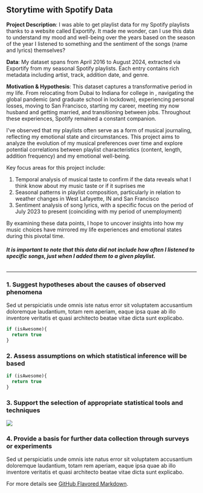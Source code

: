 ## Storytime with Spotify Data 

**Project Description**: I was able to get playlist data for my Spotify playlists thanks to a website called Exportify. It made me wonder, can I use this data to understand my mood and well-being over the years based on the season of the year I listened to something and the sentiment of the songs (name and lyrics) themselves?

**Data**: My dataset spans from April 2016 to August 2024, extracted via Exportify from my seasonal Spotify playlists. Each entry contains rich metadata including artist, track, addition date, and genre.

**Motivation & Hypothesis**: This dataset captures a transformative period in my life. From relocating from Dubai to Indiana for college in , navigating the global pandemic (and graduate school in lockdown), experiencing personal losses, moving to San Francisco, starting my career, meeting my now husband and getting married, and transitioning between jobs. Throughout these experiences, Spotify remained a constant companion.

I've observed that my playlists often serve as a form of musical journaling, reflecting my emotional state and circumstances. This project aims to analyze the evolution of my musical preferences over time and explore potential correlations between playlist characteristics (content, length, addition frequency) and my emotional well-being.

Key focus areas for this project include:

1. Temporal analysis of musical taste to confirm if the data reveals what I think know about my music taste or if it suprises me 
2. Seasonal patterns in playlist composition, particularly in relation to weather changes in West Lafayette, IN and San Francisco
3. Sentiment analysis of song lyrics, with a specific focus on the period of July 2023 to present (coinciding with my period of unemployment)

By examining these data points, I hope to uncover insights into how my music choices have mirrored my life experiences and emotional states during this pivotal time. 

###### **It is important to note that this data did not include how often I listened to specific songs, just when I added them to a given playlist.**
---

### 1. Suggest hypotheses about the causes of observed phenomena

Sed ut perspiciatis unde omnis iste natus error sit voluptatem accusantium doloremque laudantium, totam rem aperiam, eaque ipsa quae ab illo inventore veritatis et quasi architecto beatae vitae dicta sunt explicabo. 

```javascript
if (isAwesome){
  return true
}
```

### 2. Assess assumptions on which statistical inference will be based

```javascript
if (isAwesome){
  return true
}
```

### 3. Support the selection of appropriate statistical tools and techniques

<img src="images/dummy_thumbnail.jpg?raw=true"/>

### 4. Provide a basis for further data collection through surveys or experiments

Sed ut perspiciatis unde omnis iste natus error sit voluptatem accusantium doloremque laudantium, totam rem aperiam, eaque ipsa quae ab illo inventore veritatis et quasi architecto beatae vitae dicta sunt explicabo. 

For more details see [GitHub Flavored Markdown](https://guides.github.com/features/mastering-markdown/).
